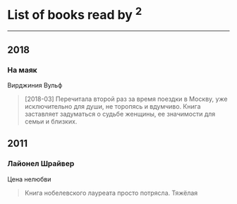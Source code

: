 # List of books read by <sup>2</sup>
---

## 2018

### На маяк
Вирджиния Вульф
> [2018-03] Перечитала второй раз за время поездки в Москву, уже исключительно для души, не торопясь и вдумчиво. Книга заставляет задуматься о судьбе женщины, ее значимости для семьи и близких.



## 2011

### Лайонел Шрайвер
Цена нелюбви
> Книга нобелевского лауреата просто потрясла. Тяжёлая



